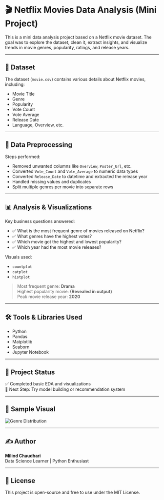 # 🎬 Netflix Movies Data Analysis (Mini Project)

This is a mini data analysis project based on a Netflix movie dataset. The goal was to explore the dataset, clean it, extract insights, and visualize trends in movie genres, popularity, ratings, and release years.

---

## 📁 Dataset

The dataset (`movie.csv`) contains various details about Netflix movies, including:
- Movie Title
- Genre
- Popularity
- Vote Count
- Vote Average
- Release Date
- Language, Overview, etc.

---

## 🧼 Data Preprocessing

Steps performed:
- Removed unwanted columns like `Overview`, `Poster_Url`, etc.
- Converted `Vote_Count` and `Vote_Average` to numeric data types
- Converted `Release_Date` to datetime and extracted the release year
- Handled missing values and duplicates
- Split multiple genres per movie into separate rows

---

## 📊 Analysis & Visualizations

Key business questions answered:
- ✅ What is the most frequent genre of movies released on Netflix?
- ✅ What genres have the highest votes?
- ✅ Which movie got the highest and lowest popularity?
- ✅ Which year had the most movie releases?

Visuals used:
- `countplot`
- `catplot`
- `histplot`

> Most frequent genre: **Drama**  
> Highest popularity movie: **(Revealed in output)**  
> Peak movie release year: **2020**

---

## 🛠 Tools & Libraries Used

- Python
- Pandas
- Matplotlib
- Seaborn
- Jupyter Notebook

---

## 📌 Project Status

✅ Completed basic EDA and visualizations  
🧪 Next Step: Try model building or recommendation system

---

## 📸 Sample Visual

![Genre Distribution](insert-image-link-if-uploaded)

---

## ✍️ Author

**Milind Chaudhari**  
Data Science Learner | Python Enthusiast

---

## 📎 License

This project is open-source and free to use under the MIT License.

